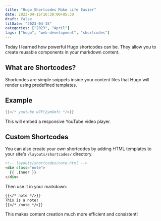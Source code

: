 ```yaml
---
title: "Hugo Shortcodes Make Life Easier"
date: 2023-04-15T10:30:00+05:30
draft: false
tilDate: "2023-04-15"
categories: ["2023", "April"]
tags: ["hugo", "web-development", "shortcodes"]
---
```


Today I learned how powerful Hugo shortcodes can be. They allow you to create reusable components in your markdown content.

## What are Shortcodes?

Shortcodes are simple snippets inside your content files that Hugo will render using predefined templates.

## Example

```go
{{</* youtube w7Ft2ymGmfc */>}}
```

This will embed a responsive YouTube video player.

## Custom Shortcodes

You can also create your own shortcodes by adding HTML templates to your site's `/layouts/shortcodes/` directory.

```html
<!-- layouts/shortcodes/note.html -->
<div class="note">
  {{ .Inner }}
</div>
```

Then use it in your markdown:

```markdown
{{</* note */>}}
This is a note!
{{</* /note */>}}
```

This makes content creation much more efficient and consistent!
